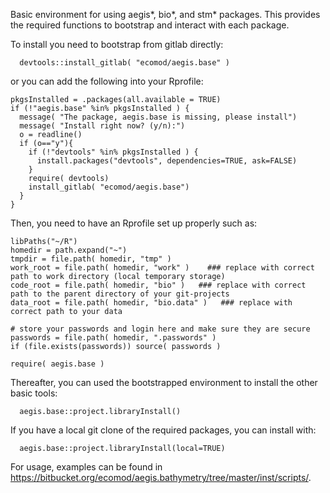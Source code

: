 Basic environment for using aegis*, bio*, and stm* packages. This provides the required functions to bootstrap and interact with each package.

To install you need to bootstrap from gitlab directly:

```
  devtools::install_gitlab( "ecomod/aegis.base" )
```

or you can add the following into your Rprofile:

```
pkgsInstalled = .packages(all.available = TRUE)
if (!"aegis.base" %in% pkgsInstalled ) {
  message( "The package, aegis.base is missing, please install")
  message( "Install right now? (y/n):")
  o = readline()
  if (o=="y"){
    if (!"devtools" %in% pkgsInstalled ) {
      install.packages("devtools", dependencies=TRUE, ask=FALSE)
    }
    require( devtools)
    install_gitlab( "ecomod/aegis.base")
  }
}
```


Then, you need to have an Rprofile set up properly such as:

```.
libPaths("~/R")
homedir = path.expand("~")
tmpdir = file.path( homedir, "tmp" )
work_root = file.path( homedir, "work" )    ### replace with correct path to work directory (local temporary storage)
code_root = file.path( homedir, "bio" )   ### replace with correct path to the parent directory of your git-projects
data_root = file.path( homedir, "bio.data" )   ### replace with correct path to your data

# store your passwords and login here and make sure they are secure
passwords = file.path( homedir, ".passwords" )
if (file.exists(passwords)) source( passwords )

require( aegis.base )
```


Thereafter, you can used the bootstrapped environment to install the other basic tools:

```
  aegis.base::project.libraryInstall()
```

If you have a local git clone of the required packages, you can install with:

```
  aegis.base::project.libraryInstall(local=TRUE)

```

For usage, examples can be found in https://bitbucket.org/ecomod/aegis.bathymetry/tree/master/inst/scripts/.
